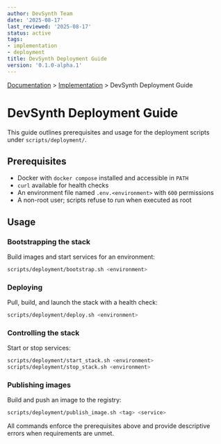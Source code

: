 ```yaml
---
author: DevSynth Team
date: '2025-08-17'
last_reviewed: '2025-08-17'
status: active
tags:
- implementation
- deployment
title: DevSynth Deployment Guide
version: '0.1.0-alpha.1'
---
```


<div class="breadcrumbs">
<a href="../index.md">Documentation</a> &gt; <a href="index.md">Implementation</a> &gt; DevSynth Deployment Guide
</div>

# DevSynth Deployment Guide

This guide outlines prerequisites and usage for the deployment scripts under `scripts/deployment/`.

## Prerequisites

- Docker with `docker compose` installed and accessible in `PATH`
- `curl` available for health checks
- An environment file named `.env.<environment>` with `600` permissions
- A non-root user; scripts refuse to run when executed as root

## Usage

### Bootstrapping the stack

Build images and start services for an environment:

```bash
scripts/deployment/bootstrap.sh <environment>
```

### Deploying

Pull, build, and launch the stack with a health check:

```bash
scripts/deployment/deploy.sh <environment>
```

### Controlling the stack

Start or stop services:

```bash
scripts/deployment/start_stack.sh <environment>
scripts/deployment/stop_stack.sh <environment>
```

### Publishing images

Build and push an image to the registry:

```bash
scripts/deployment/publish_image.sh <tag> <service>
```

All commands enforce the prerequisites above and provide descriptive errors when requirements are unmet.
